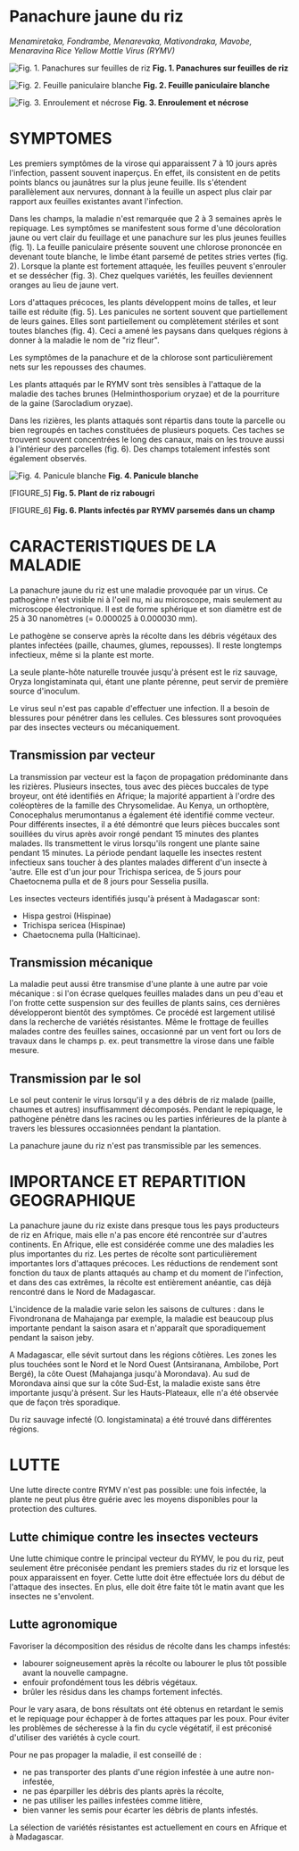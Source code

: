 # Panachure jaune du riz
*Menamiretaka, Fondrambe, Menarevaka, Mativondraka, Mavobe, Menaravina*
*Rice Yellow Mottle Virus (RYMV)*

![Fig. 1. Panachures sur feuilles de riz](figures/Panachure_fig1.png)
**Fig. 1. Panachures sur feuilles de riz**

![Fig. 2. Feuille paniculaire blanche](figures/Panachure_fig2.png)
**Fig. 2. Feuille paniculaire blanche**

![Fig. 3. Enroulement et nécrose](figures/Panachure_fig3.png)
**Fig. 3. Enroulement et nécrose**

# SYMPTOMES
Les premiers symptômes de la virose qui apparaissent 7 à 10 jours après l'infection, passent souvent inaperçus. En effet, ils consistent en de petits points blancs ou jaunâtres sur la plus jeune feuille. Ils s'étendent parallèlement aux nervures, donnant à la feuille un aspect plus clair par rapport aux feuilles existantes avant l'infection.

Dans les champs, la maladie n'est remarquée que 2 à 3 semaines après le repiquage. Les symptômes se manifestent sous forme d'une décoloration jaune ou vert clair du feuillage et une panachure sur les plus jeunes feuilles (fig. 1). La feuille paniculaire présente souvent une chlorose prononcée en devenant toute blanche, le limbe étant parsemé de petites stries vertes (fig. 2). Lorsque la plante est fortement attaquée, les feuilles peuvent s'enrouler et se dessécher (fig. 3). Chez quelques variétés, les feuilles deviennent oranges au lieu de jaune vert.

Lors d'attaques précoces, les plants développent moins de talles, et leur taille est réduite (fig. 5). Les panicules ne sortent souvent que partiellement de leurs gaines. Elles sont partiellement ou complètement stériles et sont toutes blanches (fig. 4). Ceci a amené les paysans dans quelques régions à donner à la maladie le nom de "riz fleur".

Les symptômes de la panachure et de la chlorose sont particulièrement nets sur les repousses des chaumes.

Les plants attaqués par le RYMV sont très sensibles à l'attaque de la maladie des taches brunes (Helminthosporium oryzae) et de la pourriture de la gaine (Sarocladium oryzae).

Dans les rizières, les plants attaqués sont répartis dans toute la parcelle ou bien regroupés en taches constituées de plusieurs poquets. Ces taches se trouvent souvent concentrées le long des canaux, mais on les trouve aussi à l'intérieur des parcelles (fig. 6). Des champs totalement infestés sont également observés.

![Fig. 4. Panicule blanche](figures/Panachure_fig4.png)
**Fig. 4. Panicule blanche**

[FIGURE_5]
**Fig. 5. Plant de riz rabougri**

[FIGURE_6]
**Fig. 6. Plants infectés par RYMV parsemés dans un champ**

# CARACTERISTIQUES DE LA MALADIE
La panachure jaune du riz est une maladie provoquée par un virus. Ce pathogène n'est visible ni à l'oeil nu, ni au microscope, mais seulement au microscope électronique. Il est de forme sphérique et son diamètre est de 25 à 30 nanomètres (= 0.000025 à 0.000030 mm).

Le pathogène se conserve après la récolte dans les débris végétaux des plantes infectées (paille, chaumes, glumes, repousses). Il reste longtemps infectieux, même si la plante est morte.

La seule plante-hôte naturelle trouvée jusqu'à présent est le riz sauvage, Oryza longistaminata qui, étant une plante pérenne, peut servir de première source d'inoculum.

Le virus seul n'est pas capable d'effectuer une infection. Il a besoin de blessures pour pénétrer dans les cellules. Ces blessures sont provoquées par des insectes vecteurs ou mécaniquement.

## Transmission par vecteur
La transmission par vecteur est la façon de propagation prédominante dans les rizières. Plusieurs insectes, tous avec des pièces buccales de type broyeur, ont été identifiés en Afrique; la majorité appartient à l'ordre des coléoptères de la famille des Chrysomelidae. Au Kenya, un orthoptère, Conocephalus merumontanus a également été identifié comme vecteur. Pour différents insectes, il a été démontré que leurs pièces buccales sont souillées du virus après avoir rongé pendant 15 minutes des plantes malades. Ils transmettent le virus lorsqu'ils rongent une plante saine pendant 15 minutes. La période pendant laquelle les insectes restent infectieux sans toucher à des plantes malades different d'un insecte à 'autre. Elle est d'un jour pour Trichispa sericea, de 5 jours pour Chaetocnema pulla et de 8 jours pour Sesselia pusilla.

Les insectes vecteurs identifiés jusqu'à présent à Madagascar sont:
* Hispa gestroi (Hispinae)
* Trichispa sericea (Hispinae)
* Chaetocnema pulla (Halticinae).

## Transmission mécanique
La maladie peut aussi être transmise d'une plante à une autre par voie mécanique : si l'on écrase quelques feuilles malades dans un peu d'eau et l'on frotte cette suspension sur des feuilles de plants sains, ces dernières développeront bientôt des symptômes. Ce procédé est largement utilisé dans la recherche de variétés résistantes. Même le frottage de feuilles malades contre des feuilles saines, occasionné par un vent fort ou lors de travaux dans le champs p. ex. peut transmettre la virose dans une faible mesure.

## Transmission par le sol
Le sol peut contenir le virus lorsqu'il y a des débris de riz malade (paille, chaumes et autres) insuffisamment décomposés. Pendant le repiquage, le pathogène pénètre dans les racines ou les parties inférieures de la plante à travers les blessures occasionnées pendant la plantation.

La panachure jaune du riz n'est pas transmissible par les semences.

# IMPORTANCE ET REPARTITION GEOGRAPHIQUE
La panachure jaune du riz existe dans presque tous les pays producteurs de riz en Afrique, mais elle n'a pas encore été rencontrée sur d'autres continents. En Afrique, elle est considérée comme une des maladies les plus importantes du riz. Les pertes de récolte sont particulièrement importantes lors d'attaques précoces. Les réductions de rendement sont fonction du taux de plants attaqués au champ et du moment de l'infection, et dans des cas extrêmes, la récolte est entièrement anéantie, cas déjà rencontré dans le Nord de Madagascar.

L'incidence de la maladie varie selon les saisons de cultures : dans le Fivondronana de Mahajanga par exemple, la maladie est beaucoup plus importante pendant la saison asara et n'apparaît que sporadiquement pendant la saison jeby.

A Madagascar, elle sévit surtout dans les régions côtières. Les zones les plus touchées sont le Nord et le Nord Ouest (Antsiranana, Ambilobe, Port Bergé), la côte Ouest (Mahajanga jusqu'à Morondava). Au sud de Morondava ainsi que sur la côte Sud-Est, la maladie existe sans être importante jusqu'à présent. Sur les Hauts-Plateaux, elle n'a été observée que de façon très sporadique.

Du riz sauvage infecté (O. longistaminata) a été trouvé dans différentes régions.

# LUTTE
Une lutte directe contre RYMV n'est pas possible: une fois infectée, la plante ne peut plus être guérie avec les moyens disponibles pour la protection des cultures.

## Lutte chimique contre les insectes vecteurs
Une lutte chimique contre le principal vecteur du RYMV, le pou du riz, peut seulement être préconisée pendant les premiers stades du riz et lorsque les poux apparaissent en foyer. Cette lutte doit être effectuée lors du début de l'attaque des insectes. En plus, elle doit être faite tôt le matin avant que les insectes ne s'envolent.

## Lutte agronomique
Favoriser la décomposition des résidus de récolte dans les champs infestés:
- labourer soigneusement après la récolte ou labourer le plus tôt possible avant la nouvelle campagne.
- enfouir profondément tous les débris végétaux.
- brûler les résidus dans les champs fortement infectés.

Pour le vary asara, de bons résultats ont été obtenus en retardant le semis et le repiquage pour échapper à de fortes attaques par les poux. Pour éviter les problèmes de sécheresse à la fin du cycle végétatif, il est préconisé d'utiliser des variétés à cycle court.

Pour ne pas propager la maladie, il est conseillé de :
- ne pas transporter des plants d'une région infestée à une autre non-infestée,
- ne pas éparpiller les débris des plants après la récolte,
- ne pas utiliser les pailles infestées comme litière,
- bien vanner les semis pour écarter les débris de plants infestés.

La sélection de variétés résistantes est actuellement en cours en Afrique et à Madagascar.